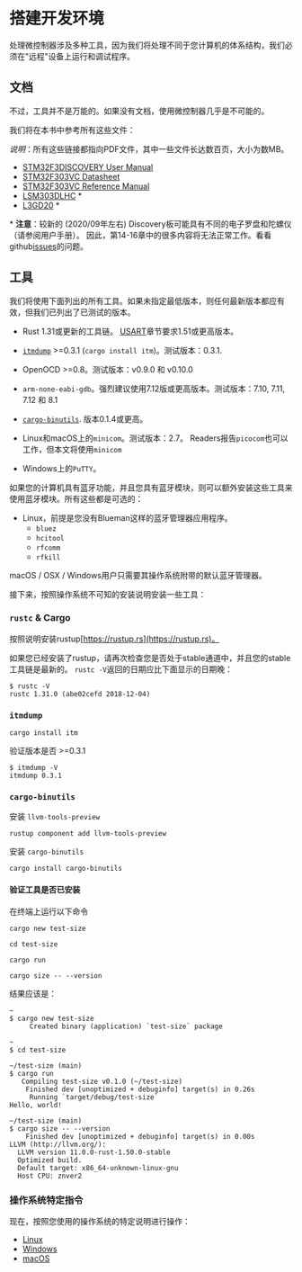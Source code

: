 # 搭建开发环境

处理微控制器涉及多种工具，因为我们将处理不同于您计算机的体系结构，我们必须在"远程"设备上运行和调试程序。

## 文档

不过，工具并不是万能的。如果没有文档，使用微控制器几乎是不可能的。

我们将在本书中参考所有这些文件：

*说明*：所有这些链接都指向PDF文件，其中一些文件长达数百页，大小为数MB。

- [STM32F3DISCOVERY User Manual][um]
- [STM32F303VC Datasheet][ds]
- [STM32F303VC Reference Manual][rm]
- [LSM303DLHC] \* 
- [L3GD20] \* 

[L3GD20]: https://www.st.com/content/ccc/resource/technical/document/application_note/2c/d9/a7/f8/43/48/48/64/DM00119036.pdf/files/DM00119036.pdf/jcr:content/translations/en.DM00119036.pdf
[LSM303DLHC]: http://www.st.com/resource/en/datasheet/lsm303dlhc.pdf
[ds]: http://www.st.com/resource/en/datasheet/stm32f303vc.pdf
[rm]: http://www.st.com/resource/en/reference_manual/dm00043574.pdf
[um]: http://www.st.com/resource/en/user_manual/dm00063382.pdf

\* **注意**：较新的 (2020/09年左右) Discovery板可能具有不同的电子罗盘和陀螺仪（请参阅用户手册）。
因此，第14-16章中的很多内容将无法正常工作。看看github[issues][gh-issue-274]的问题。

[gh-issue-274]: https://github.com/rust-embedded/discovery/issues/274

## 工具

我们将使用下面列出的所有工具。如果未指定最低版本，则任何最新版本都应有效，但我们已列出了已测试的版本。

- Rust 1.31或更新的工具链。 [USART](../11-usart/index.html)章节要求1.51或更高版本。

- [`itmdump`] >=0.3.1 (`cargo install itm`)。测试版本：0.3.1.

- OpenOCD >=0.8。测试版本：v0.9.0 和 v0.10.0

- `arm-none-eabi-gdb`。强烈建议使用7.12版或更高版本。测试版本：7.10, 7.11, 7.12 和 8.1

- [`cargo-binutils`]. 版本0.1.4或更高。

[`cargo-binutils`]: https://github.com/rust-embedded/cargo-binutils

- Linux和macOS上的`minicom`。测试版本：2.7。 Readers报告`picocom`也可以工作，但本文将使用`minicom`

- Windows上的`PuTTY`。

[`itmdump`]: https://crates.io/crates/itm

如果您的计算机具有蓝牙功能，并且您具有蓝牙模块，则可以额外安装这些工具来使用蓝牙模块。所有这些都是可选的：

- Linux，前提是您没有Blueman这样的蓝牙管理器应用程序。
  - `bluez`
  - `hcitool`
  - `rfcomm`
  - `rfkill`

macOS / OSX / Windows用户只需要其操作系统附带的默认蓝牙管理器。

接下来，按照操作系统不可知的安装说明安装一些工具：

### `rustc` & Cargo

按照说明安装rustup[https://rustup.rs](https://rustup.rs)。

如果您已经安装了rustup，请再次检查您是否处于stable通道中，并且您的stable工具链是最新的。
`rustc -V`返回的日期应比下面显示的日期晚：

``` console
$ rustc -V
rustc 1.31.0 (abe02cefd 2018-12-04)
```

### `itmdump`


``` console
cargo install itm
```

验证版本是否 >=0.3.1
```
$ itmdump -V
itmdump 0.3.1
```

### `cargo-binutils`

安装 `llvm-tools-preview`

``` console
rustup component add llvm-tools-preview
```

安装 `cargo-binutils`
```
cargo install cargo-binutils
```

#### 验证工具是否已安装

在终端上运行以下命令
``` console
cargo new test-size
```
```
cd test-size
```
```
cargo run
```
```
cargo size -- --version
```

结果应该是：
```
~
$ cargo new test-size
     Created binary (application) `test-size` package

~
$ cd test-size

~/test-size (main)
$ cargo run
   Compiling test-size v0.1.0 (~/test-size)
    Finished dev [unoptimized + debuginfo] target(s) in 0.26s
     Running `target/debug/test-size`
Hello, world!

~/test-size (main)
$ cargo size -- --version
    Finished dev [unoptimized + debuginfo] target(s) in 0.00s
LLVM (http://llvm.org/):
  LLVM version 11.0.0-rust-1.50.0-stable
  Optimized build.
  Default target: x86_64-unknown-linux-gnu
  Host CPU: znver2
```

### 操作系统特定指令

现在，按照您使用的操作系统的特定说明进行操作：

- [Linux](linux.md)
- [Windows](windows.md)
- [macOS](macos.md)

